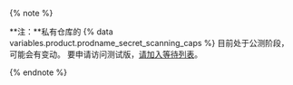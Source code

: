 {% note %}

**注：**私有仓库的 {% data variables.product.prodname_secret_scanning_caps %} 目前处于公测阶段，可能会有变动。 要申请访问测试版，[请加入等待列表](https://github.com/features/security/advanced-security/signup)。

{% endnote %}
